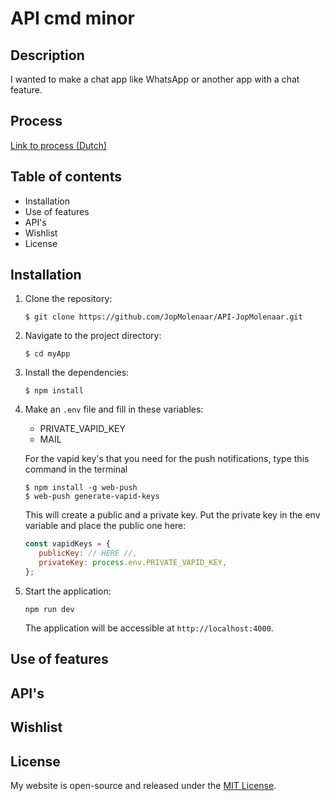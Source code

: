 # API cmd minor

## Description

I wanted to make a chat app like WhatsApp or another app with a chat feature. 

## Process

[Link to process (Dutch) ](https://processjournal-jopmolenaar.onrender.com/processAPI)

## Table of contents

- Installation
- Use of features
- API's
- Wishlist
- License

## Installation

1. Clone the repository:

    ```
    $ git clone https://github.com/JopMolenaar/API-JopMolenaar.git
    ```
2. Navigate to the project directory:

   ```
   $ cd myApp
   ```

3. Install the dependencies:

   ```
   $ npm install
   ```

4. Make an `.env` file and fill in these variables:
   
   - PRIVATE_VAPID_KEY
   - MAIL

   For the vapid key's that you need for the push notifications, type this command in the terminal
   ```
   $ npm install -g web-push
   $ web-push generate-vapid-keys
   ```
   This will create a public and a private key. Put the private key in the env variable and place the public one here:

   ```js
   const vapidKeys = {
      publicKey: // HERE //,
      privateKey: process.env.PRIVATE_VAPID_KEY,
   };
   ```

5. Start the application:

   ```
   npm run dev
   ```

   The application will be accessible at `http://localhost:4000`.

## Use of features

<!-- - [x] Als je op mobiel de tekst balk focused, het scherm dan niet moet inzoomen en de header in beeld moet blijven staan.
- [x] Contacten en chats tegelijk toevoegen en makkelijker maken, ook fetchen bij de ander
- [x] online of offline status fetchen van je contact.
- [x] Data opslaan in json bestanden

- [x] Be able to chat to people 
- [x] making accounts en opslaan op de server
- [x] adding contacts en opslaan op de server
- [x] messages opslaan op de server -->
<!-- - [x] maak de id als je een account aanmaakt een random nummer van 7 cijfers. Dan zijn de id’s in de url iets veiliger. -->
<!-- - [x] error messages
- [x] Some checks on the server like: checking if the generated id is really unique
- [x] sending chats works without js and js is only for optimization
- [x] adding a contact using js without refreshing the page
- [x] fetch the data on the server to see if you have a new contact and if a chat exists
- [x] Online status next to the name of the contact in the chat
- [ ] Automatic scrolling when you send or get a message. -->

<!-- // gedaan: local storage dat je in bent gelogd, logd je meteen bij het ops
tarten van de app weer in.
// gedaan: Als iemand uitlogd, local storage removen en sub verwijderen -->

## API's

<!-- - [ ] using the api that allows it to place the webapp on your mobile front screen without a browser bar and with a logo as logo. 
- [ ] getting notifications (api) -->


## Wishlist

<!-- - [ ] Alleen noti's sturen als je offline bent. 
- [ ] normale pf picture 
- [ ] Iets betere styling (status, login)
- [ ] gsap animaion als je een bericht stuurt of als je bepaalde emoji's stuurt
- [ ] password toevoegen
- [ ] offline beschikbaar 
- [ ] learn more about builders, use one and upgrade the performance.
- [ ] Make chat groups 
- [ ] Have a nice styling  -->

## License

My website is open-source and released under the [MIT License](LICENSE).